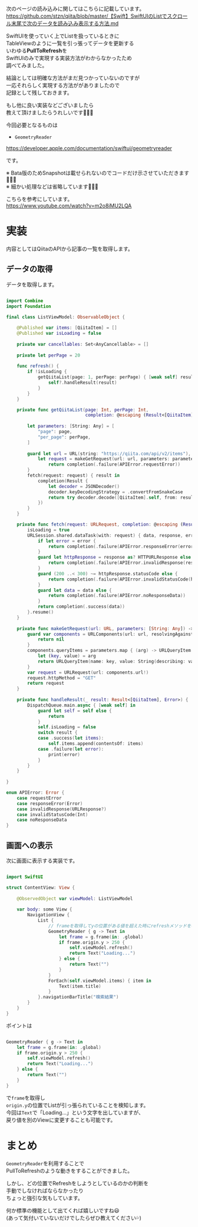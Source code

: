次のページの読み込みに関してはこちらに記載しています。  
https://github.com/stzn/qiita/blob/master/【Swift】SwiftUIのListでスクロール末尾で次のデータを読み込み表示する方法.md  
  
SwiftUIを使っていく上でListを扱っているときに  
TableViewのように一覧を引っ張ってデータを更新する  
いわゆる**PullToRefresh**を  
SwiftUIのみで実現する実装方法がわからなかったため  
調べてみました。  
  
結論としては明確な方法がまだ見つかっていないのですが  
一応それらしく実現する方法ががありましたので  
記録として残しておきます。  
  
  
もし他に良い実装などございましたら  
教えて頂けましたらうれしいです🙇🏻‍♂️  
  
  
今回必要となるものは  
  
- `GeometryReader`  
  
https://developer.apple.com/documentation/swiftui/geometryreader  
  
です。  
  
※ Bata版のためSnapshotは載せられないのでコードだけ示させていただきます🙇🏻‍♂️  
※ 細かい処理などは省略しています🙇🏻‍♂️  
  
こちらを参考にしています。  
https://www.youtube.com/watch?v=m2o8iMU2LQA  
  
# 実装  
  
内容としてはQiitaのAPIから記事の一覧を取得します。  
  
  
## データの取得  
  
データを取得します。  
  
```swift

import Combine
import Foundation

final class ListViewModel: ObservableObject {
    
    @Published var items: [QiitaItem] = []
    @Published var isLoading = false
    
    private var cancellables: Set<AnyCancellable> = []
    
    private let perPage = 20
    
    func refresh() {
        if !isLoading {
            getQiitaList(page: 1, perPage: perPage) { [weak self] result in
                self?.handleResult(result)
            }
        }
    }

    private func getQiitaList(page: Int, perPage: Int,
                              completion: @escaping (Result<[QiitaItem], Error>) -> Void) {
        
        let parameters: [String: Any] = [
            "page": page,
            "per_page": perPage,
        ]
        
        guard let url = URL(string: "https://qiita.com/api/v2/items"),
            let request = makeGetRequest(url: url, parameters: parameters) else {
                return completion(.failure(APIError.requestError))
        }
        fetch(request: request) { result in
            completion(Result {
                let decoder = JSONDecoder()
                decoder.keyDecodingStrategy = .convertFromSnakeCase
                return try decoder.decode([QiitaItem].self, from: result.get())
            })
        }
    }

    private func fetch(request: URLRequest, completion: @escaping (Result<Data, Error>) -> Void) {
        isLoading = true
        URLSession.shared.dataTask(with: request) { data, response, error in
            if let error = error {
                return completion(.failure(APIError.responseError(error)))
            }
            guard let httpResponse = response as? HTTPURLResponse else {
                return completion(.failure(APIError.invalidResponse(response)))
            }
            guard (200 ..< 300) ~= httpResponse.statusCode else {
                return completion(.failure(APIError.invalidStatusCode(httpResponse.statusCode)))
            }
            guard let data = data else {
                return completion(.failure(APIError.noResponseData))
            }
            return completion(.success(data))
        }.resume()
    }
    
    private func makeGetRequest(url: URL, parameters: [String: Any]) -> URLRequest? {
        guard var components = URLComponents(url: url, resolvingAgainstBaseURL: false) else {
            return nil
        }
        components.queryItems = parameters.map { (arg) -> URLQueryItem in
            let (key, value) = arg
            return URLQueryItem(name: key, value: String(describing: value))
        }
        var request = URLRequest(url: components.url!)
        request.httpMethod = "GET"
        return request
    }
    
    private func handleResult(_ result: Result<[QiitaItem], Error>) {
        DispatchQueue.main.async { [weak self] in
            guard let self = self else {
                return
            }
            self.isLoading = false
            switch result {
            case .success(let items):
                self.items.append(contentsOf: items)
            case .failure(let error):
                print(error)
            }
        }
    }
    
}

enum APIError: Error {
    case requestError
    case responseError(Error)
    case invalidResponse(URLResponse?)
    case invalidStatusCode(Int)
    case noResponseData
}

```  
  
## 画面への表示  
  
次に画面に表示する実装です。  
  
```swift

import SwiftUI

struct ContentView: View {
    
    @ObservedObject var viewModel: ListViewModel
    
    var body: some View {
        NavigationView {
            List {
                // frameを取得してyの位置がある値を超えた時にrefreshメソッドを呼び出す
                GeometryReader { g -> Text in
                    let frame = g.frame(in: .global)
                    if frame.origin.y > 250 {
                        self.viewModel.refresh()
                        return Text("Loading...")
                    } else {
                        return Text("")
                    }
                }
                ForEach(self.viewModel.items) { item in
                    Text(item.title)
                }
            }.navigationBarTitle("検索結果")
        }
    }
}
```  
  
  
ポイントは  
  
```swift

GeometryReader { g -> Text in
    let frame = g.frame(in: .global)
    if frame.origin.y > 250 {
        self.viewModel.refresh()
        return Text("Loading...")
    } else {
        return Text("")
    }
}
```  
  
で`frame`を取得し  
`origin.y`の位置でListが引っ張られていることを検知します。  
今回は`Text`で「Loading...」という文字を出していますが、  
戻り値を別のViewに変更することも可能です。  
  
# まとめ  
  
`GeometryReader`を利用することで  
PullToRefreshのような動きをすることができました。  
  
しかし、どの位置でRefreshをしようとしているのかの判断を  
手動でしなければならなかったり  
ちょっと強引な気もしています。  
  
  
何か標準の機能として出てくれば嬉しいですね😃  
(あって気付いていないだけでしたらぜひ教えてください💦)  
